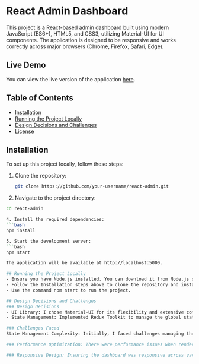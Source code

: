 # React Admin Dashboard

This project is a React-based admin dashboard built using modern JavaScript (ES6+), HTML5, and CSS3, utilizing Material-UI for UI components. The application is designed to be responsive and works correctly across major browsers (Chrome, Firefox, Safari, Edge).

## Live Demo

You can view the live version of the application [here](https://adminx-dashboard.netlify.app/).

## Table of Contents

- [Installation](#installation)
- [Running the Project Locally](#running-the-project-locally)
- [Design Decisions and Challenges](#design-decisions-and-challenges)
- [License](#license)

## Installation

To set up this project locally, follow these steps:

1. Clone the repository:
   ```bash
   git clone https://github.com/your-username/react-admin.git

2. Navigate to the project directory:
```bash
cd react-admin

4. Install the required dependencies:
```bash
npm install

5. Start the development server:
```bash
npm start

The application will be available at http://localhost:5000.

## Running the Project Locally
- Ensure you have Node.js installed. You can download it from Node.js official website.
- Follow the Installation steps above to clone the repository and install dependencies.
- Use the command npm start to run the project.

## Design Decisions and Challenges
### Design Decisions
- UI Library: I chose Material-UI for its flexibility and extensive component library, which allowed for rapid development of a clean and responsive user interface.
- State Management: Implemented Redux Toolkit to manage the global state efficiently, making it easier to handle complex state updates across various components.

### Challenges Faced
State Management Complexity: Initially, I faced challenges managing the state across multiple components due to the deep nesting of components. To resolve this, I refactored the state structure and utilized Redux Toolkit, which simplified the state management process and improved maintainability.

### Performance Optimization: There were performance issues when rendering a large number of components. I implemented React's React.memo and useCallback hooks to optimize rendering and prevent unnecessary re-renders, leading to a smoother user experience.

### Responsive Design: Ensuring the dashboard was responsive across various devices was challenging. I used CSS Flexbox and Grid layout techniques in combination with Material-UI's responsive design features to achieve a mobile-friendly layout without sacrificing functionality.

